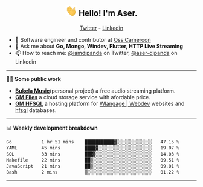 <h2 align="center"> <img src="https://github.com/gabriel-TheCode/gabriel-TheCode/blob/master/gifs/Hi.gif" width="30px"> Hello! I'm Aser.</h2>
<p align="center">
  <a href="https://twitter.com/iamdipanda">Twitter</a> - 
  <a href="https://www.linkedin.com/in/aser-dipanda/">Linkedin</a>
</p>


- 🔭 Software engineer and contributor at [Oss Cameroon](https://github.com/osscameroon)
- 💬 Ask me about **Go, Mongo, Windev, Flutter, HTTP Live Streaming**
- 📫 How to reach me: [@iamdipanda](https://twitter.com/iamdipanda) on Twitter, [@aser-dipanda](https://www.linkedin.com/in/aser-dipanda/) on Linkedin

-------

👨‍💻 **Some public work**

- **[Bukela Music](https://music.bukela.co)**(personal project) a free audio streaming platform. 
- **[GM Files](https://gamesmania.io)** a cloud storage service with afordable price.
- **[GM HFSQL](https://gamesmania.io)** a hosting platform for [Wlangage | Webdev](https://pcsoft.fr/webdev/index.html) websites and [hfsql](https://pcsoft.fr/accueilpub/hfsql.htm) databases.
-------

📊 **Weekly development breakdown**

<!--START_SECTION:waka-->

```text
Go           1 hr 51 mins    ███████████▓░░░░░░░░░░░░░   47.15 %
YAML         45 mins         ████▓░░░░░░░░░░░░░░░░░░░░   19.07 %
SQL          33 mins         ███▓░░░░░░░░░░░░░░░░░░░░░   14.03 %
Makefile     22 mins         ██▒░░░░░░░░░░░░░░░░░░░░░░   09.51 %
JavaScript   21 mins         ██▒░░░░░░░░░░░░░░░░░░░░░░   09.01 %
Bash         2 mins          ▒░░░░░░░░░░░░░░░░░░░░░░░░   01.22 %
```

<!--END_SECTION:waka-->

-------
